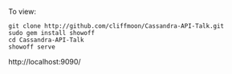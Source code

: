 To view:

    git clone http://github.com/cliffmoon/Cassandra-API-Talk.git
    sudo gem install showoff
    cd Cassandra-API-Talk
    showoff serve

http://localhost:9090/
